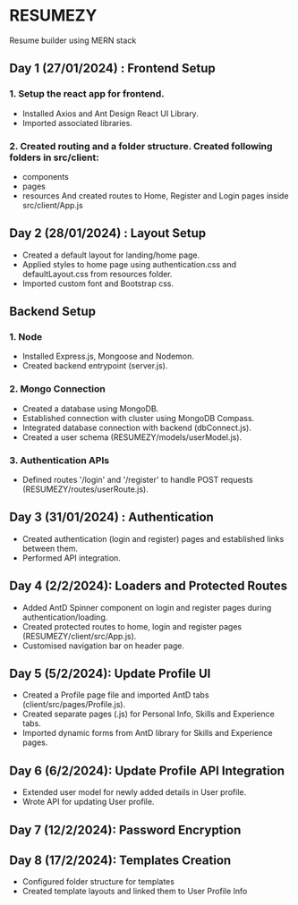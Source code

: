 # RESUMEZY
Resume builder using MERN stack


## Day 1 (27/01/2024) : Frontend Setup
### 1. Setup the react app for frontend.
  * Installed Axios and Ant Design React UI Library.
  * Imported associated libraries.

### 2. Created routing and a folder structure. Created following folders in src/client:
  * components
  * pages
  * resources
And created routes to Home, Register and Login pages inside src/client/App.js


## Day 2 (28/01/2024) : Layout Setup
  * Created a default layout for landing/home page.
  * Applied styles to home page using authentication.css and defaultLayout.css from resources folder.
  * Imported custom font and Bootstrap css.


## Backend Setup
### 1. Node 
  * Installed Express.js, Mongoose and Nodemon.
  * Created backend entrypoint (server.js).

### 2. Mongo Connection
  * Created a database using MongoDB.
  * Established connection with cluster using MongoDB Compass.
  * Integrated database connection with backend (dbConnect.js).
  * Created a user schema (RESUMEZY/models/userModel.js).

### 3. Authentication APIs
  * Defined routes '/login' and '/register' to handle POST requests (RESUMEZY/routes/userRoute.js).

## Day 3 (31/01/2024) : Authentication
* Created authentication (login and register) pages and established links between them.
* Performed API integration.

## Day 4 (2/2/2024): Loaders and Protected Routes
* Added AntD Spinner component on login and register pages during authentication/loading.
* Created protected routes to home, login and register pages (RESUMEZY/client/src/App.js).
* Customised navigation bar on header page.

## Day 5 (5/2/2024): Update Profile UI
* Created a Profile page file and imported AntD tabs (client/src/pages/Profile.js).
* Created separate pages (.js) for Personal Info, Skills and Experience tabs.
* Imported dynamic forms from AntD library for Skills and Experience pages.

## Day 6 (6/2/2024): Update Profile API Integration
* Extended user model for newly added details in User profile.
* Wrote API for updating User profile.

## Day 7 (12/2/2024): Password Encryption

## Day 8 (17/2/2024): Templates Creation
* Configured folder structure for templates
* Created template layouts and linked them to User Profile Info 
 
